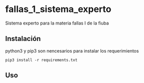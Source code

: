 # fallas_1_sistema_experto
Sistema experto para la materia fallas I de la fiuba

## Instalación 
python3 y pip3 son nencesarios para instalar los requerimientos

`pip3 install -r requirements.txt`


## Uso
